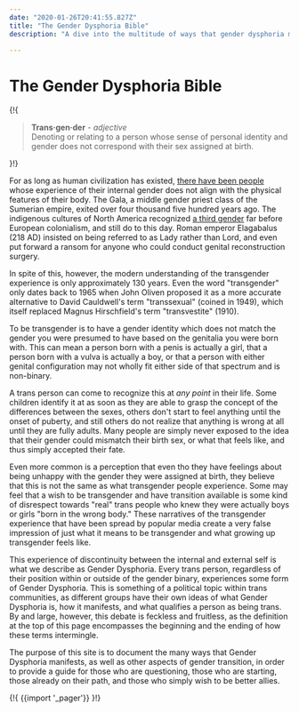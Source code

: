 ```yaml
---
date: "2020-01-26T20:41:55.827Z"
title: "The Gender Dysphoria Bible"
description: "A dive into the multitude of ways that gender dysphoria manifests and what it means to be transgender."

---
```


# The Gender Dysphoria Bible

{!{
<div class="gutter"><blockquote>
  <strong>Trans·gen·der</strong> - <em>adjective</em><br>
  Denoting or relating to a person whose sense of personal identity and gender does not correspond with their sex assigned at birth.
</blockquote></div>
}!}

For as long as human civilization has existed, [there have been people](https://en.wikipedia.org/wiki/Transgender_history) whose experience of their internal gender does not align with the physical features of their body. The Gala, a middle gender priest class of the Sumerian empire, exited over four thousand five hundred years ago. The indigenous cultures of North America recognized [a third gender](https://en.wikipedia.org/wiki/Third_gender) far before European colonialism, and still do to this day. Roman emperor Elagabalus (218 AD) insisted on being referred to as Lady rather than Lord, and even put forward a ransom for anyone who could conduct genital reconstruction surgery.

In spite of this, however, the modern understanding of the transgender experience is only approximately 130 years. Even the word "transgender" only dates back to 1965 when John Oliven proposed it as a more accurate alternative to David Cauldwell's term "transsexual" (coined in 1949), which itself replaced Magnus Hirschfield's term "transvestite" (1910).

To be transgender is to have a gender identity which does not match the gender you were presumed to have based on the genitalia you were born with. This can mean a person born with a penis is actually a girl, that a person born with a vulva is actually a boy, or that a person with either genital configuration may not wholly fit either side of that spectrum and is non-binary.

A trans person can come to recognize this at *any point* in their life. Some children identify it at as soon as they are able to grasp the concept of the differences between the sexes, others don't start to feel anything until the onset of puberty, and still others do not realize that anything is wrong at all until they are fully adults. Many people are simply never exposed to the idea that their gender could mismatch their birth sex, or what that feels like, and thus simply accepted their fate.

Even more common is a perception that even tho they have feelings about being unhappy with the gender they were assigned at birth, they believe that this is not the same as what transgender people experience. Some may feel that a wish to be transgender and have transition available is some kind of disrespect towards "real" trans people who knew they were actually boys or girls "born in the wrong body." These narratives of the transgender experience that have been spread by popular media create a very false impression of just what it means to be transgender and what growing up transgender feels like.

This experience of discontinuity between the internal and external self is what we describe as Gender Dysphoria. Every trans person, regardless of their position within or outside of the gender binary, experiences some form of Gender Dysphoria. This is something of a political topic within trans communities, as different groups have their own ideas of what Gender Dysphoria is, how it manifests, and what qualifies a person as being trans. By and large, however, this debate is feckless and fruitless, as the definition at the top of this page encompasses the beginning and the ending of how these terms intermingle.

The purpose of this site is to document the many ways that Gender Dysphoria manifests, as well as other aspects of gender transition, in order to provide a guide for those who are questioning, those who are starting, those already on their path, and those who simply wish to be better allies.

{!{ {{import '_pager'}} }!}
